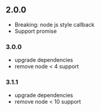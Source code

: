 ## 2.0.0

- Breaking: node js style callback
- Support promise

### 3.0.0

- upgrade dependencies
- remove node < 4 support

### 3.1.1

- upgrade dependencies
- remove node < 10 support

